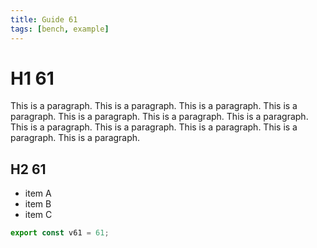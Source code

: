 ```yaml
---
title: Guide 61
tags: [bench, example]
---
```


# H1 61

This is a paragraph. This is a paragraph. This is a paragraph. This is a paragraph. This is a paragraph. This is a paragraph. This is a paragraph. This is a paragraph. This is a paragraph. This is a paragraph. This is a paragraph. This is a paragraph. 

## H2 61

- item A
- item B
- item C

```ts
export const v61 = 61;
```